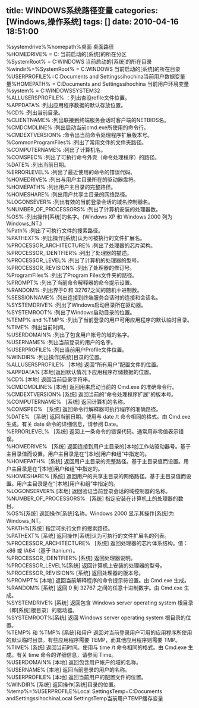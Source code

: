 title: WINDOWS系统路径变量
categories: [Windows,操作系统]
tags: []
date: 2010-04-16 18:51:00
---
%systemdrive%%homepath%桌面 桌面路径<br />%HOMEDRIVE% = C: 当前启动的[系统]的所在分区<br />%SystemRoot% = C:WINDOWS 当前启动的[系统]的所在目录<br />%windir%=%SystemRoot% = C:WINDOWS 当前启动的[系统]的所在目录<br />%USERPROFILE%=C:Documents and Settingssihochina当前用户数据变量量%HOMEPATH% = C:Documents and Settingssihochina 当前用户环境变量<br />%system% = C:WINDOWSSYSTEM32<br />%ALLUSERSPROFILE% ：列出杏没rofile文件位置。<br />%APPDATA% :列出应用程序数据的默认存放位置。<br />%CD% :列出当前目录。<br />%CLIENTNAME% :列出联接到终端服务会话时客户端的NETBIOS名。<br />%CMDCMDLINE% :列出启动当前cmd.exe所使用的命令行。<br />%CMDEXTVERSION% :命令出当前命令处理程序扩展版本号。<br />%CommonProgramFiles% :列出了常用文件的文件夹路径。<br />%COMPUTERNAME% :列出了计算机名。<br />%COMSPEC% :列出了可执行命令外壳（命令处理程序）的路径。<br />%DATE% :列出当前日期。<br />%ERRORLEVEL% :列出了最近使用的命令的错误代码。<br />%HOMEDRIVE% :列出与用户主目录所在的驱动器盘符。<br />%HOMEPATH% :列出用户主目录的完整路径。<br />%HOMESHARE% :列出用户共享主目录的网络路径。<br />%LOGONSEVER% :列出有效的当前登录会话的域名控制器名。<br />%NUMBER_OF_PROCESSORS% :列出了计算机安装的处理器数。<br />%OS% :列出操作[系统]的名字。(Windows XP 和 Windows 2000 列为 Windows_NT.)<br />%Path% :列出了可执行文件的搜索路径。<br />%PATHEXT% :列出操作[系统]认为可被执行的文件扩展名。<br />%PROCESSOR_ARCHITECTURE% :列出了处理器的芯片架构。<br />%PROCESSOR_IDENTFIER% :列出了处理器的描述。<br />%PROCESSOR_LEVEL% :列出了计算机的处理器的型号。<br />%PROCESSOR_REVISION% :列出了处理器的修订号。<br />%ProgramFiles% :列出了Program Files文件夹的路径。<br />%PROMPT% :列出了当前命令解释器的命令提示设置。<br />%RANDOM% :列出界于0 和 32767之间的随机十进制数。<br />%SESSIONNAME% :列出连接到终端服务会话时的连接和会话名。<br />%SYSTEMDRIVE% :列出了Windows启动目录所在驱动器。<br />%SYSTEMROOT% :列出了Windows启动目录的位置。<br />%TEMP% and %TMP% :列出了当前登录的用户可用应用程序的默认临时目录。<br />%TIME% :列出当前时间。<br />%USERDOMAIN% :列出了包含用户帐号的域的名字。<br />%USERNAME% :列出当前登录的用户的名字。<br />%USERPROFILE% :列出当前用户Profile文件位置。<br />%WINDIR% :列出操作[系统]目录的位置。<br />%ALLUSERSPROFILE%&#160;&#160; [本地] 返回“所有用户”配置文件的位置。<br />%APPDATA% [本地]返回默认情况下应用程序存储数据的位置。<br />%CD% [本地] 返回当前目录字符串。<br />%CMDCMDLINE% [本地] 返回用来启动当前的 Cmd.exe 的准确命令行。<br />%CMDEXTVERSION% [系统] 返回当前的“命令处理程序扩展”的版本号。<br />%COMPUTERNAME%&#160;&#160; [系统] 返回计算机的名称。<br />%COMSPEC%&#160;&#160; [系统] 返回命令行解释器可执行程序的准确路径。<br />%DATE%&#160;&#160; [系统] 返回当前日期。使用与 date /t 命令相同的格式。由 Cmd.exe 生成。有关 date 命令的详细信息，请参阅 Date。<br />%ERRORLEVEL%&#160;&#160; [系统] 返回上一条命令的错误代码。通常用非零值表示错误。<br />%HOMEDRIVE%&#160;&#160; [系统] 返回连接到用户主目录的[本地]工作站驱动器号。基于主目录值而设置。用户主目录是在“[本地]用户和组”中指定的。<br />%HOMEPATH%&#160; [系统] 返回用户主目录的完整路径。基于主目录值而设置。用户主目录是在“[本地]用户和组”中指定的。<br />%HOMESHARE% [系统] 返回用户的共享主目录的网络路径。基于主目录值而设置。用户主目录是在“[本地]用户和组”中指定的。<br />%LOGONSERVER% [本地] 返回验证当前登录会话的域控制器的名称。<br />%NUMBER_OF_PROCESSORS%&#160;&#160; [系统] 指定安装在计算机上的处理器的数目。<br />%OS%[系统] 返回操作[系统]名称。Windows 2000 显示其操作[系统]为 Windows_NT。<br />%PATH%[系统] 指定可执行文件的搜索路径。<br />%PATHEXT% [系统] 返回操作[系统]认为可执行的文件扩展名的列表。<br />%PROCESSOR_ARCHITECTURE%&#160;&#160; [系统] 返回处理器的芯片体系结构。值：x86 或 IA64（基于 Itanium）。<br />%PROCESSOR_IDENTFIER% [系统] 返回处理器说明。<br />%PROCESSOR_LEVEL%[系统] 返回计算机上安装的处理器的型号。<br />%PROCESSOR_REVISION% [系统] 返回处理器的版本号。<br />%PROMPT% [本地] 返回当前解释程序的命令提示符设置。由 Cmd.exe 生成。<br />%RANDOM% [系统] 返回 0 到 32767 之间的任意十进制数字。由 Cmd.exe 生成。<br />%SYSTEMDRIVE% [系统] 返回包含 Windows server operating system 根目录（即[系统]根目录）的驱动器。<br />%SYSTEMROOT%[系统] 返回 Windows server operating system 根目录的位置。<br />%TEMP% 和 %TMP% [系统]和用户 返回对当前登录用户可用的应用程序所使用的默认临时目录。有些应用程序需要 TEMP，而其他应用程序则需要 TMP。<br />%TIME% [系统] 返回当前时间。使用与 time /t 命令相同的格式。由 Cmd.exe 生成。有关 time 命令的详细信息，请参阅 Time。<br />%USERDOMAIN% [本地] 返回包含用户帐户的域的名称。<br />%USERNAME% [本地] 返回当前登录的用户的名称。<br />%USERPROFILE% [本地] 返回当前用户的配置文件的位置。<br />%WINDIR% [系统] 返回操作[系统]目录的位置。<br />%temp%=%USERPROFILE%Local SettingsTemp=C:Documents andSettingssihochinaLocal SettingsTemp当前用户TEMP缓存变量